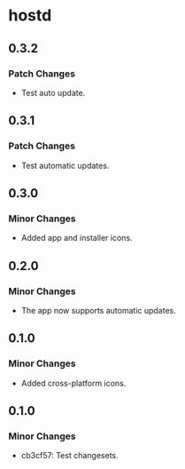 # hostd

## 0.3.2

### Patch Changes

- Test auto update.

## 0.3.1

### Patch Changes

- Test automatic updates.

## 0.3.0

### Minor Changes

- Added app and installer icons.

## 0.2.0

### Minor Changes

- The app now supports automatic updates.

## 0.1.0

### Minor Changes

- Added cross-platform icons.

## 0.1.0

### Minor Changes

- cb3cf57: Test changesets.
